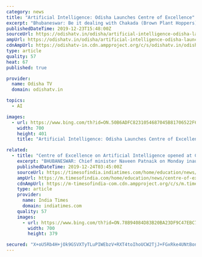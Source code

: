 ```yaml
---
category: news
title: "Artificial Intelligence: Odisha Launches Centre of Excellence"
excerpt: "Bhubaneswar: Be it dealing with Chakada (Brown Plant Hoppers) pest menace or any other issues, Artificial Intelligence (AI) can be of great help to the farmers in Odisha. According to experts, farmers can get crucial information about pest attack in advance along with subsequent measures to deal with the issue using AI. Moreover, Odisha Chief ..."
publishedDateTime: 2019-12-23T15:48:00Z
sourceUrl: https://odishatv.in/odisha/artificial-intelligence-odisha-launches-centre-of-excellence-423490
ampUrl: https://odishatv.in/odisha/artificial-intelligence-odisha-launches-centre-of-excellence-423490/amp
cdnAmpUrl: https://odishatv-in.cdn.ampproject.org/c/s/odishatv.in/odisha/artificial-intelligence-odisha-launches-centre-of-excellence-423490/amp
type: article
quality: 57
heat: 67
published: true

provider:
  name: Odisha TV
  domain: odishatv.in

topics:
  - AI

images:
  - url: https://www.bing.com/th?id=ON.50B6ADFC8231054687045B81706522F6
    width: 700
    height: 401
    title: "Artificial Intelligence: Odisha Launches Centre of Excellence"

related:
  - title: "Centre of Excellence on Artificial Intelligence opened at CET"
    excerpt: "BHUBANESWAR: Chief minister Naveen Patnaik on Monday inaugurated Centre of Excellence on Artificial Intelligence in the College of Engineering and Technology (CET) here. This centre will conduct research on different problems of the industry and make software programmes for its solution. The college has collaborated with Tech Mahindra Limited ..."
    publishedDateTime: 2019-12-24T03:45:00Z
    sourceUrl: https://timesofindia.indiatimes.com/home/education/news/centre-of-excellence-on-artificial-intelligence-opened-at-cet/articleshow/72948495.cms
    ampUrl: https://m.timesofindia.com/home/education/news/centre-of-excellence-on-artificial-intelligence-opened-at-cet/amp_articleshow/72948495.cms
    cdnAmpUrl: https://m-timesofindia-com.cdn.ampproject.org/c/s/m.timesofindia.com/home/education/news/centre-of-excellence-on-artificial-intelligence-opened-at-cet/amp_articleshow/72948495.cms
    type: article
    provider:
      name: India Times
      domain: indiatimes.com
    quality: 57
    images:
      - url: https://www.bing.com/th?id=ON.78B94084D83B20BA23DF9C47EBC7D4FD
        width: 700
        height: 379

secured: "X+oU5Rb4H+jOk9GSVXTyTLuPIWEbzV+RXT4toIhoUCW2TjJ+FGxRke4UNtBonf62sRrIADGYcbuReT5jKI5ujhetIgk5QhlFrrohDlwGTSKBOLmIz6eNnK/Blrn9qdjmlAAbNtcwPWossQ7QYHea2o82fj9LshGlXDEuJn1hWgALbZ7EwEe5UCPVANJp3QpYDUjkWZQog+y7eo+Afz5OD7nyPewmZtAz/OeZm1Tnnv5PlhMdbkyO1JQq1J756oftj9kwiNsJ08juZZjtZFCeCw==;BsKlf2hgVX+h1oP/KPS5/g=="
---
```


